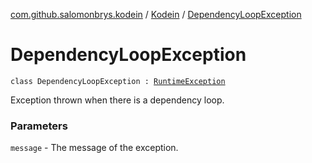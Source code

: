 [com.github.salomonbrys.kodein](../index.md) / [Kodein](index.md) / [DependencyLoopException](.)

# DependencyLoopException

`class DependencyLoopException : `[`RuntimeException`](http://docs.oracle.com/javase/6/docs/api/java/lang/RuntimeException.html)

Exception thrown when there is a dependency loop.

### Parameters

`message` - The message of the exception.